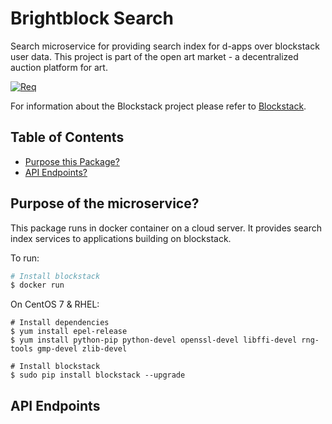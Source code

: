 # Brightblock Search

Search microservice for providing search index for d-apps over blockstack user data.
This project is part of the open art market - a decentralized auction platform for art. 

[![Req](https://img.shields.io/requires/:service/:user/:repo.svg)](https://staging.brightblock.org/)

For information about the Blockstack project please refer to [Blockstack](https://blockstack.org).

## Table of Contents

- [Purpose this Package?](#what-is-this)
- [API Endpoints?](#api-endpoints)

## Purpose of the microservice?

This package runs in docker container on a cloud server. It provides search index services to applications building on blockstack.

To run:

```bash
# Install blockstack
$ docker run
```
On CentOS 7 & RHEL:

```
# Install dependencies
$ yum install epel-release
$ yum install python-pip python-devel openssl-devel libffi-devel rng-tools gmp-devel zlib-devel

# Install blockstack
$ sudo pip install blockstack --upgrade
```
## API Endpoints

